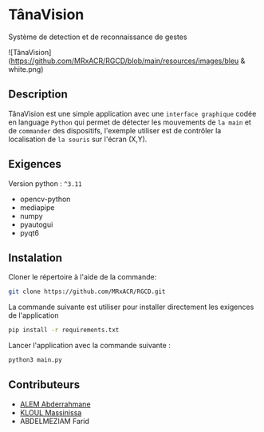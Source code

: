 
# TânaVision
Système de detection et de reconnaissance de gestes

![TânaVision](https://github.com/MRxACR/RGCD/blob/main/resources/images/bleu & white.png)

## Description
TânaVision est une simple application avec une `interface graphique` codée en language `Python` qui permet de détecter les mouvements de `la main` et de `commander` des dispositifs, l'exemple utiliser est de contrôler la localisation de `la souris` sur l'écran (X,Y).

## Exigences 

Version python : `^3.11`

- opencv-python
- mediapipe
- numpy
- pyautogui
- pyqt6

## Instalation

Cloner le répertoire à l'aide de la commande:
```bash  
git clone https://github.com/MRxACR/RGCD.git
```

La commande suivante est utiliser pour installer directement les exigences de l'application

```bash  
pip install -r requirements.txt
```

Lancer l'application avec la commande suivante : 
```bash  
python3 main.py
```

## Contributeurs
- [ALEM Abderrahmane](https://twitter.com/acrabdou)
- [KLOUL Massinissa](https://twitter.com/MgSnake_22)
- ABDELMEZIAM Farid
